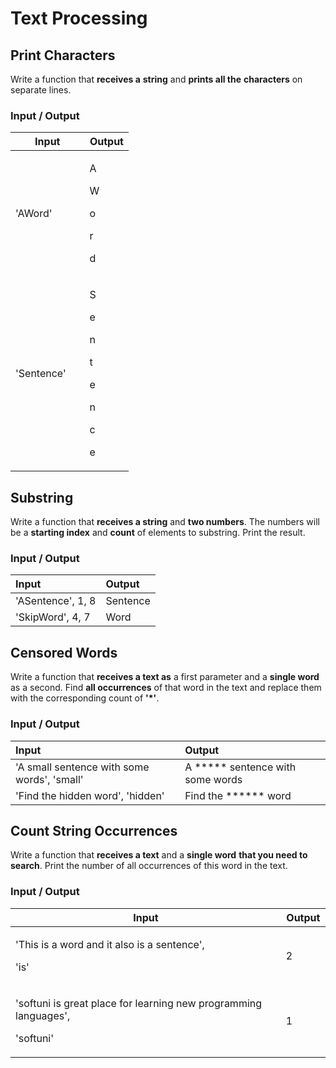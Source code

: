 # Text Processing

## Print Characters

Write a function that **receives a** **string** and **prints all the**
**characters** on separate lines.

### Input / Output

<table>
<colgroup>
<col style="width: 62%" />
<col style="width: 37%" />
</colgroup>
<thead>
<tr>
<th style="text-align: center;"><strong>Input</strong></th>
<th style="text-align: center;"><strong>Output</strong></th>
</tr>
</thead>
<tbody>
<tr>
<td style="text-align: left;">'AWord'</td>
<td style="text-align: left;"><p>A</p>
<p>W</p>
<p>o</p>
<p>r</p>
<p>d</p></td>
</tr>
<tr>
<td style="text-align: left;">'Sentence'</td>
<td style="text-align: left;"><p>S</p>
<p>e</p>
<p>n</p>
<p>t</p>
<p>e</p>
<p>n</p>
<p>c</p>
<p>e</p></td>
</tr>
</tbody>
</table>

### 

## Substring

Write a function that **receives a string** and **two numbers**. The
numbers will be a **starting index** and **count** of elements to
substring. Print the result.

### Input / Output

| **Input**         | **Output** |
|:------------------|:-----------|
| 'ASentence', 1, 8 | Sentence   |
| 'SkipWord', 4, 7  | Word       |

### 

## Censored Words

Write a function that **receives a text as** a first parameter and a
**single word** as a second. Find **all occurrences** of that word in
the text and replace them with the corresponding count of **'\*'**.

### Input / Output

| **Input** | **Output** |
|:---|:---|
| 'A small sentence with some words', 'small' | A \*\*\*\*\* sentence with some words |
| 'Find the hidden word', 'hidden' | Find the \*\*\*\*\*\* word |

### 

## Count String Occurrences

Write a function that **receives a text** and a **single word** **that
you need to search**. Print the number of all occurrences of this word
in the text.

### Input / Output

<table>
<colgroup>
<col style="width: 85%" />
<col style="width: 14%" />
</colgroup>
<thead>
<tr>
<th style="text-align: center;"><strong>Input</strong></th>
<th style="text-align: center;"><strong>Output</strong></th>
</tr>
</thead>
<tbody>
<tr>
<td style="text-align: left;"><p>'This is a word and it also is a
sentence',</p>
<p>'is'</p></td>
<td style="text-align: left;">2</td>
</tr>
<tr>
<td style="text-align: left;"><p>'softuni is great place for learning
new programming languages',</p>
<p>'softuni'</p></td>
<td style="text-align: left;">1</td>
</tr>
</tbody>
</table>

### 
